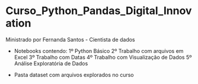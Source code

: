 # Curso_Python_Pandas_Digital_Innovation 
Ministrado por Fernanda Santos - Cientista de dados

 - Notebooks contendo:
    1º Python Básico
    2º Trabalho com arquivos em Excel
    3º Trabalho com Datas
    4º Trabalho com Visualização de Dados
    5º Análise Exploratória de Dados

 - Pasta dataset com arquivos explorados no curso



